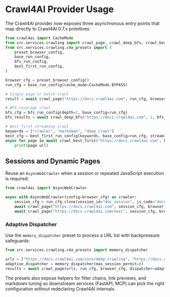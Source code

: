 # Crawl4AI Provider Usage

The Crawl4AI provider now exposes three asynchronous entry points that map directly to Crawl4AI 0.7.x primitives:

```python
from crawl4ai import CacheMode
from src.services.crawling import crawl_page, crawl_deep_bfs, crawl_best_first
from src.services.crawling.c4a_presets import (
    preset_browser_config,
    base_run_config,
    bfs_run_config,
    best_first_run_config,
)

browser_cfg = preset_browser_config()
run_cfg = base_run_config(cache_mode=CacheMode.BYPASS)

# Single page or batch crawl
result = await crawl_page("https://docs.crawl4ai.com", run_cfg, browser_cfg)

# BFS coverage crawl
bfs_cfg = bfs_run_config(depth=2, base_config=run_cfg)
bfs_results = await crawl_deep_bfs("https://docs.crawl4ai.com", 2, bfs_cfg, browser_cfg)

# Best-first streaming crawl
keywords = ["crawler", "markdown", "deep crawl"]
best_cfg = best_first_run_config(keywords, base_config=run_cfg, stream=True)
async for page in await crawl_best_first("https://docs.crawl4ai.com", keywords, best_cfg, browser_cfg):
    print(page.url)
```

## Sessions and Dynamic Pages

Reuse an `AsyncWebCrawler` when a session or repeated JavaScript execution is required:

```python
from crawl4ai import AsyncWebCrawler

async with AsyncWebCrawler(config=browser_cfg) as crawler:
    session_cfg = run_cfg.clone(session_id="doc_session", js_code="document.querySelector('.load-more')?.click();")
    await crawl_page("https://docs.crawl4ai.com", session_cfg, browser_cfg, crawler=crawler)
    await crawl_page("https://docs.crawl4ai.com/next", session_cfg, browser_cfg, crawler=crawler)
```

### Adaptive Dispatcher

Use the `memory_dispatcher` preset to process a URL list with backpressure safeguards:

```python
from src.services.crawling.c4a_presets import memory_dispatcher

urls = ["https://docs.crawl4ai.com/core/deep-crawling", "https://docs.crawl4ai.com/core/fit-markdown"]
adaptive_dispatcher = memory_dispatcher(max_session_permit=8)
results = await crawl_page(urls, run_cfg, browser_cfg, dispatcher=adaptive_dispatcher)
```

The presets also expose helpers for filter chains, link previews, and markdown tuning so downstream services (FastAPI, MCP) can pick the right configuration without redeclaring Crawl4AI internals.
